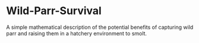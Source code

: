 # Wild-Parr-Survival
A simple mathematical description of the potential benefits of capturing wild parr and raising them in a hatchery environment to smolt. 
